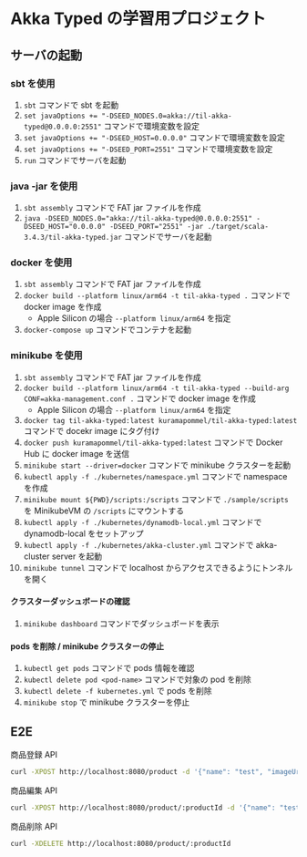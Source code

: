 # Akka Typed の学習用プロジェクト

## サーバの起動

### sbt を使用

1. `sbt` コマンドで sbt を起動
2. `set javaOptions += "-DSEED_NODES.0=akka://til-akka-typed@0.0.0.0:2551"` コマンドで環境変数を設定
3. `set javaOptions += "-DSEED_HOST=0.0.0.0"` コマンドで環境変数を設定
4. `set javaOptions += "-DSEED_PORT=2551"` コマンドで環境変数を設定
5. `run` コマンドでサーバを起動

### java -jar を使用

1. `sbt assembly` コマンドで FAT jar ファイルを作成
2. `java -DSEED_NODES.0="akka://til-akka-typed@0.0.0.0:2551" -DSEED_HOST="0.0.0.0" -DSEED_PORT="2551" -jar ./target/scala-3.4.3/til-akka-typed.jar` コマンドでサーバを起動

### docker を使用

1. `sbt assembly` コマンドで FAT jar ファイルを作成
2. `docker build --platform linux/arm64 -t til-akka-typed .` コマンドで docker image を作成
   - Apple Silicon の場合 `--platform linux/arm64` を指定
3. `docker-compose up` コマンドでコンテナを起動

### minikube を使用

1. `sbt assembly` コマンドで FAT jar ファイルを作成
2. `docker build --platform linux/arm64 -t til-akka-typed --build-arg CONF=akka-management.conf .` コマンドで docker image を作成
   - Apple Silicon の場合 `--platform linux/arm64` を指定
3. `docker tag til-akka-typed:latest kuramapommel/til-akka-typed:latest` コマンドで docekr image にタグ付け
4. `docker push kuramapommel/til-akka-typed:latest` コマンドで Docker Hub に docker image を送信
5. `minikube start --driver=docker` コマンドで minikube クラスターを起動
6. `kubectl apply -f ./kubernetes/namespace.yml` コマンドで namespace を作成
7. `minikube mount ${PWD}/scripts:/scripts` コマンドで `./sample/scripts` を MinikubeVM の `/scripts` にマウントする
8. `kubectl apply -f ./kubernetes/dynamodb-local.yml` コマンドで dynamodb-local をセットアップ
9. `kubectl apply -f ./kubernetes/akka-cluster.yml` コマンドで akka-cluster server を起動
10. `minikube tunnel` コマンドで localhost からアクセスできるようにトンネルを開く

#### クラスターダッシュボードの確認

1. `minikube dashboard` コマンドでダッシュボードを表示

#### pods を削除 / minikube クラスターの停止

1. `kubectl get pods` コマンドで pods 情報を確認
2. `kubectl delete pod <pod-name>` コマンドで対象の pod を削除
3. `kubectl delete -f kubernetes.yml` で pods を削除
4. `minikube stop` で minikube クラスターを停止

## E2E

商品登録 API

```sh
curl -XPOST http://localhost:8080/product -d '{"name": "test", "imageUrl": "https://placehold.jp/111111/777777/150x150.png", "price": 100, "description": "test"}' -H "Content-Type:application/json"
```

商品編集 API

```sh
curl -XPOST http://localhost:8080/product/:productId -d '{"name": "test-product", "imageUrl": "https://placehold.jp/777777/111111/150x150.png", "price": 200, "description": "test-description"}' -H "Content-Type:application/json"
```

商品削除 API

```sh
curl -XDELETE http://localhost:8080/product/:productId
```
